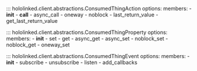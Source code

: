 


::: hololinked.client.abstractions.ConsumedThingAction
    options:
        members:
        - __init__
        - __call__
        - async_call
        - oneway
        - noblock
        - last_return_value
        - get_last_return_value

::: hololinked.client.abstractions.ConsumedThingProperty
    options:
        members:
        - __init__
        - set
        - get
        - async_get
        - async_set
        - noblock_set
        - noblock_get
        - oneway_set
  
::: hololinked.client.abstractions.ConsumedThingEvent
    options:
        members:
        - __init__
        - subscribe
        - unsubscribe
        - listen
        - add_callbacks